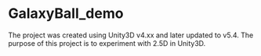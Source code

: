 # GalaxyBall_demo

The project was created using Unity3D v4.xx and later updated to v5.4.
The purpose of this project is to experiment with 2.5D in Unity3D.
